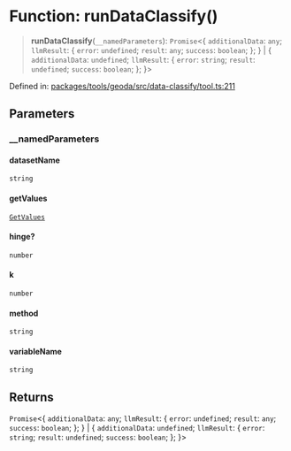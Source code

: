 # Function: runDataClassify()

> **runDataClassify**(`__namedParameters`): `Promise`\<\{ `additionalData`: `any`; `llmResult`: \{ `error`: `undefined`; `result`: `any`; `success`: `boolean`; \}; \} \| \{ `additionalData`: `undefined`; `llmResult`: \{ `error`: `string`; `result`: `undefined`; `success`: `boolean`; \}; \}\>

Defined in: [packages/tools/geoda/src/data-classify/tool.ts:211](https://github.com/GeoDaCenter/openassistant/blob/28e38a23cf528ccfe10391135d12fba8d3e385da/packages/tools/geoda/src/data-classify/tool.ts#L211)

## Parameters

### \_\_namedParameters

#### datasetName

`string`

#### getValues

[`GetValues`](../type-aliases/GetValues.md)

#### hinge?

`number`

#### k

`number`

#### method

`string`

#### variableName

`string`

## Returns

`Promise`\<\{ `additionalData`: `any`; `llmResult`: \{ `error`: `undefined`; `result`: `any`; `success`: `boolean`; \}; \} \| \{ `additionalData`: `undefined`; `llmResult`: \{ `error`: `string`; `result`: `undefined`; `success`: `boolean`; \}; \}\>
